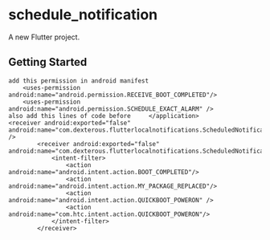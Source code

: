 # schedule_notification

A new Flutter project.

## Getting Started

    add this permission in android manifest
        <uses-permission android:name="android.permission.RECEIVE_BOOT_COMPLETED"/>
        <uses-permission android:name="android.permission.SCHEDULE_EXACT_ALARM" />
    also add this lines of code before     </application>
    <receiver android:exported="false" android:name="com.dexterous.flutterlocalnotifications.ScheduledNotificationReceiver" />
            <receiver android:exported="false" android:name="com.dexterous.flutterlocalnotifications.ScheduledNotificationBootReceiver">
                <intent-filter>
                    <action android:name="android.intent.action.BOOT_COMPLETED"/>
                    <action android:name="android.intent.action.MY_PACKAGE_REPLACED"/>
                    <action android:name="android.intent.action.QUICKBOOT_POWERON" />
                    <action android:name="com.htc.intent.action.QUICKBOOT_POWERON"/>
                </intent-filter>
            </receiver>
